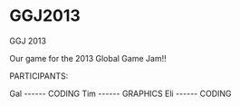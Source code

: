 GGJ2013
=======

GGJ 2013

Our game for the 2013 Global Game Jam!!

PARTICIPANTS:

Gal ------ CODING
Tim ------ GRAPHICS
Eli ------ CODING